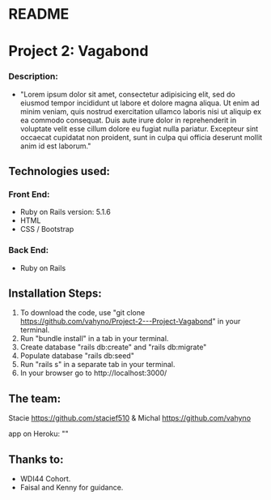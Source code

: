 # README

# Project 2: Vagabond

### Description:
* "Lorem ipsum dolor sit amet, consectetur adipisicing elit, sed do eiusmod tempor incididunt ut labore et dolore magna aliqua. Ut enim ad minim veniam, quis nostrud exercitation ullamco laboris nisi ut aliquip ex ea commodo consequat. Duis aute irure dolor in reprehenderit in voluptate velit esse cillum dolore eu fugiat nulla pariatur. Excepteur sint occaecat cupidatat non proident, sunt in culpa qui officia deserunt mollit anim id est laborum."

## Technologies used:
### Front End:
* Ruby on Rails version: 5.1.6
* HTML
* CSS / Bootstrap
### Back End:
* Ruby on Rails

## Installation Steps:
1. To download the code, use "git clone https://github.com/vahyno/Project-2---Project-Vagabond" in your terminal.
2. Run "bundle install" in a tab in your terminal.
3. Create database "rails db:create" and "rails db:migrate"
4. Populate database "rails db:seed"
5. Run "rails s" in a separate tab in your terminal.
6. In your browser go to http://localhost:3000/


## The team:
  Stacie https://github.com/stacief510 & Michal https://github.com/vahyno

  app on Heroku: ""

## Thanks to:
* WDI44 Cohort.
* Faisal and Kenny for guidance.
